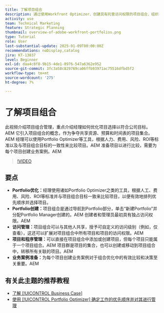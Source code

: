 ```yaml
---
title: 了解项目组合
description: 通过使用Workfront Optimizer、创建具有托管访问权限的项目组合、组织项目和项目群以及为明智决策准备业务案例，在Portfolio中优化项目选择。
activity: use
team: Technical Marketing
feature: Strategic Planning
thumbnail: overview-of-adobe-workfront-portfolios.png
type: Tutorial
role: User
last-substantial-update: 2025-01-09T00:00:00Z
recommendations: noDisplay,catalog
jira: KT-13837
level: Beginner
exl-id: daa4c8f8-9b15-4de1-8976-547a6362e952
source-git-commit: 3fc3a58c829769ca06ffb93971ac75516dfbd5f2
workflow-type: tm+mt
source-wordcount: '275'
ht-degree: 7%

---
```


# 了解项目组合

此视频介绍项目组合管理，重点介绍经理如何优化项目选择以符合公司目标。&#x200B;AEM 它引入项目组合的概念，作为争夺共享资源、预算和时间表的项目集合。&#x200B;AEM 经理可以使用Portfolio Optimizer等工具，根据人力、费用、风险、ROI等标准以及与项目组合目标的一致性来比较项目。&#x200B;AEM 准备项目以进行比较，需要为每个项目创建业务案例。&#x200B;AEM


>[!VIDEO](https://video.tv.adobe.com/v/3442838/?quality=12&learn=on&enablevpops&captions=chi_hans)

## 要点

* **Portfolio优化：**&#x200B;经理使用诸如Portfolio Optimizer之类的工具，根据人工、费用、风险、ROI等标准并与项目组合目标一致来比较项目，以便有效地排列优先顺序并选择项目。
* **Portfolio创建：**&#x200B;项目组合是通过导航到Portfolio部分，单击“新建Portfolio”并分配Portfolio Manager创建的。&#x200B;AEM 创建者和管理员最初具有独占访问权限。&#x200B;AEM
* **访问管理：**&#x200B;项目组合可以与其他人共享，授予可自定义的访问级别（例如，仅查看），这还可以扩展对项目组合中所有项目和项目的访问权限。&#x200B;AEM
* **项目和程序管理：**&#x200B;可以直接在项目组合中添加或创建项目，但每个项目只能属于一个项目组合。&#x200B;AEM 项目群是项目的集合，也可以创建或移动到项目组合中，转移所有关联的项目。&#x200B;AEM
* **业务案例准备：**&#x200B;为每个项目创建业务案例对于组合优化中的有效比较和决策至关重要。&#x200B;AEM


## 有关此主题的推荐教程

* [了解 [!UICONTROL Business Case]](/help/portfolios-and-programs/introduction-to-the-business-case.md)
* [使用 [!UICONTROL Portfolio Optimizer] 确定工作的优先顺序并对其进行管理](/help/portfolios-and-programs/prioritize-and-manage-work-with-portfolios.md)

